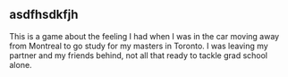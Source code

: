 asdfhsdkfjh
-----

This is a game about the feeling I had when I was in the car moving away from Montreal to go study for my masters in Toronto. I was leaving my partner and my friends behind, not all that ready to tackle grad school alone.